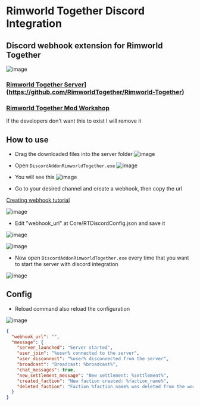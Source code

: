 # Rimworld Together Discord Integration
## Discord webhook extension for Rimworld Together

![image](https://github.com/nay-cat/Rimworld-Together-DiscordAddon/assets/63517637/834b6611-25fb-4247-836b-42a1857a5230)

### [Rimworld Together Server](https://github.com/Byte-Nova/Rimworld-Together/releases/tag/1.3.0)](https://github.com/RimworldTogether/Rimworld-Together)
### [Rimworld Together Mod Workshop](https://steamcommunity.com/sharedfiles/filedetails/?id=3005289691)

If the developers don't want this to exist I will remove it

## How to use

- Drag the downloaded files into the server folder
![image](https://github.com/nay-cat/Rimworld-Together-DiscordAddon/assets/63517637/7d1a1b20-b9cc-4689-8799-ae66568e7277)

- Open `DiscordAddonRimworldTogether.exe`
![image](https://github.com/nay-cat/Rimworld-Together-DiscordAddon/assets/63517637/22323783-0eac-4f28-b60d-46246eb3500c)

- You will see this
![image](https://github.com/nay-cat/Rimworld-Together-DiscordAddon/assets/63517637/11af317e-15cb-4931-8962-c43730cffc80)

- Go to your desired channel and create a webhook, then copy the url

[Creating webhook tutorial](https://images.ctfassets.net/qqlj6g4ee76j/asset-c4b59737607fde207c9dc742adc2ade7/8a78e081ed1eb2549e2c1c147ec0248c/creating-a-discord-webhook-3.png)

![image](https://github.com/nay-cat/Rimworld-Together-DiscordAddon/assets/63517637/9559a0a8-0745-4eab-9a68-62556745eaea)

- Edit "webhook_url" at Core/RTDiscordConfig.json and save it

![image](https://github.com/nay-cat/Rimworld-Together-DiscordAddon/assets/63517637/a67d11d8-5d55-4e8b-a8c3-4d5e21ed0519)

![image](https://github.com/nay-cat/Rimworld-Together-DiscordAddon/assets/63517637/9bc29bf0-9428-4e74-8f6c-7180c28a2ec7)

- Now open `DiscordAddonRimworldTogether.exe` every time that you want to start the server with discord integration

![image](https://github.com/nay-cat/Rimworld-Together-DiscordAddon/assets/63517637/b27125d7-2537-4f80-8891-4617a8a4b553)

## Config

- Reload command also reload the configuration

![image](https://github.com/nay-cat/Rimworld-Together-DiscordAddon/assets/63517637/64d8889f-adeb-494f-94d9-d9000de01db9)


```json
{
  "webhook_url": "",
  "message": {
    "server_launched": "Server started",
    "user_join": "%user% connected to the server",
    "user_disconnect": "%user% disconnected from the server",
    "broadcast": "Broadcast: %broadcast%",
    "chat_messages": true,
    "new_settlement_message": "New settlement: %settlement%",
    "created_faction": "New faction created: %faction_name%",
    "deleted_faction": "Faction %faction_name% was deleted from the world"
  }
}
```


